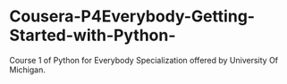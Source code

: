 # Cousera-P4Everybody-Getting-Started-with-Python-
Course 1 of Python for Everybody Specialization offered by University Of Michigan.
